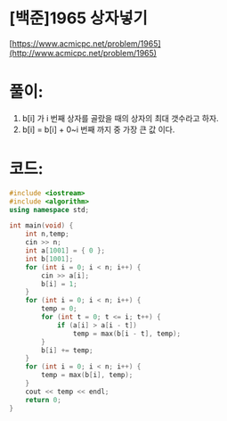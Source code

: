 # [백준]1965 상자넣기


[https://www.acmicpc.net/problem/1965](http://www.acmicpc.net/problem/1965)

# **풀이:**
1. b[i] 가 i 번째 상자를 골랐을 때의 상자의 최대 갯수라고 하자.
2. b[i] = b[i] + 0~i 번째 까지 중 가장 큰 값 이다.

# **코드:**

```c++
#include <iostream>
#include <algorithm>
using namespace std;

int main(void) {
	int n,temp;
	cin >> n;
	int a[1001] = { 0 };
	int b[1001];
	for (int i = 0; i < n; i++) {
		cin >> a[i];
		b[i] = 1;
	}
	for (int i = 0; i < n; i++) {
		temp = 0;
		for (int t = 0; t <= i; t++) {
			if (a[i] > a[i - t])
				temp = max(b[i - t], temp);
		}
		b[i] += temp;
	}
	for (int i = 0; i < n; i++) {
		temp = max(b[i], temp);
	}
	cout << temp << endl;
	return 0;
}
```


